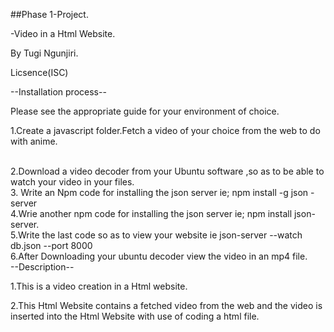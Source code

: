 ##Phase 1-Project.

-Video in a Html Website.

By Tugi Ngunjiri.

Licsence(ISC)


--Installation process--

Please see the appropriate guide for your environment of choice.

1.Create a javascript folder.Fetch a video of your choice from the web  to do with anime.

<br>
2.Download a video decoder from your Ubuntu software ,so as to be able to watch your video in your files.

<br>
3. Write an Npm code for installing the json server ie; npm install -g json -server
<br>
4.Wrie another npm code for installing the json server ie; npm install json- server.
<br>
5.Write the last code so as to view your website ie  json-server --watch db.json --port 8000
<br>
6.After Downloading your ubuntu decoder view the video in an mp4 file.
<br>
--Description--

1.This is a video creation in a Html website.
<br>

2.This Html Website contains a fetched video from the web and the video is inserted into the Html Website with use of coding a html file.

<br>
